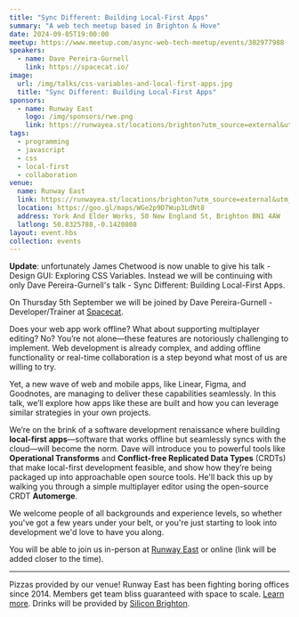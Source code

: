 ```yaml
---
title: "Sync Different: Building Local-First Apps"
summary: "A web tech meetup based in Brighton & Hove"
date: 2024-09-05T19:00:00
meetup: https://www.meetup.com/async-web-tech-meetup/events/302977988
speakers:
  - name: Dave Pereira-Gurnell
    link: https://spacecat.io/
image:
  url: /img/talks/css-variables-and-local-first-apps.jpg
  title: "Sync Different: Building Local-First Apps"
sponsors:
  - name: Runway East
    logo: /img/sponsors/rwe.png
    link: https://runwayea.st/locations/brighton?utm_source=external&utm_medium=event&utm_campaign=sponsorship
tags:
  - programming
  - javascript
  - css
  - local-first
  - collaboration
venue:
  name: Runway East
  link: https://runwayea.st/locations/brighton?utm_source=external&utm_medium=event&utm_campaign=sponsorship
  location: https://goo.gl/maps/WGe2p9D7Wup3LdNt8
  address: York And Elder Works, 50 New England St, Brighton BN1 4AW
  latlong: 50.8325788,-0.1420808
layout: event.hbs
collection: events
---
```


**Update**: unfortunately James Chetwood is now unable to give his talk - Design GUI: Exploring CSS Variables. Instead we will be continuing with only Dave Pereira-Gurnell's talk - Sync Different: Building Local-First Apps.

On Thursday 5th September we will be joined by Dave Pereira-Gurnell - Developer/Trainer at [Spacecat](https://spacecat.io/).

Does your web app work offline? What about supporting multiplayer editing? No? You’re not alone—these features are notoriously challenging to implement. Web development is already complex, and adding offline functionality or real-time collaboration is a step beyond what most of us are willing to try.

Yet, a new wave of web and mobile apps, like Linear, Figma, and Goodnotes, are managing to deliver these capabilities seamlessly. In this talk, we’ll explore how apps like these are built and how you can leverage similar strategies in your own projects.

We’re on the brink of a software development renaissance where building **local-first apps**—software that works offline but seamlessly syncs with the cloud—will become the norm. Dave will introduce you to powerful tools like **Operational Transforms** and **Conflict-free Replicated Data Types** (CRDTs) that make local-first development feasible, and show how they’re being packaged up into approachable open source tools. He'll back this up by walking you through a simple multiplayer editor using the open-source CRDT **Automerge**.

We welcome people of all backgrounds and experience levels, so whether you've got a few years under your belt, or you're just starting to look into development we'd love to have you along.

You will be able to join us in-person at [Runway East](https://runwayea.st/locations/brighton?utm_source=external&utm_medium=event&utm_campaign=sponsorship) or online (link will be added closer to the time).

---

Pizzas provided by our venue! Runway East has been fighting boring offices since 2014. Members get team bliss guaranteed with space to scale. [Learn more](https://runwayea.st/locations/brighton?utm_source=external&utm_medium=event&utm_campaign=sponsorship). Drinks will be provided by [Silicon Brighton](https://siliconbrighton.com/).
